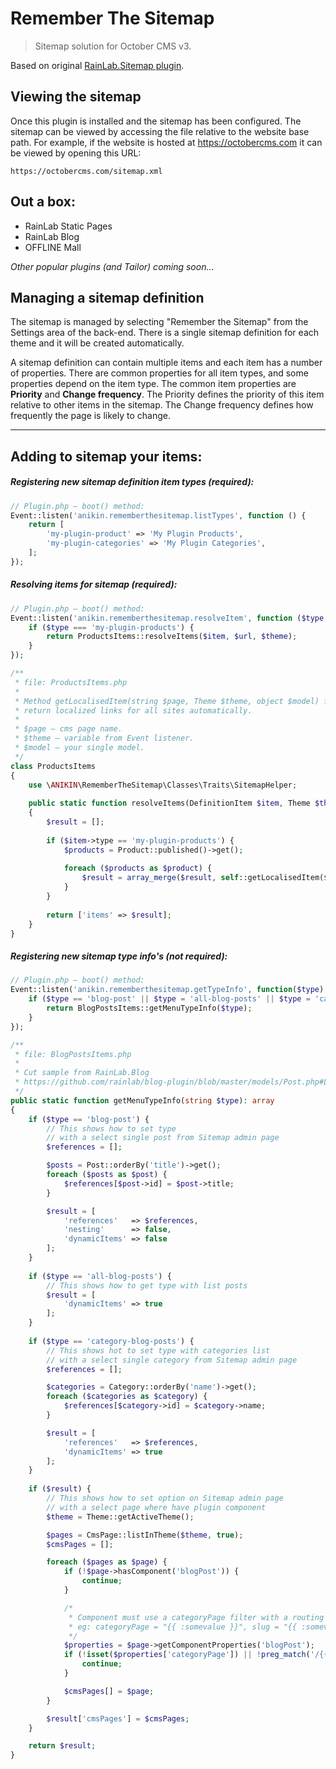 # Remember The Sitemap

> Sitemap solution for October CMS v3.

Based on original [RainLab.Sitemap plugin](https://github.com/rainlab/sitemap-plugin).

## Viewing the sitemap

Once this plugin is installed and the sitemap has been configured. The sitemap can be viewed by accessing the file relative to the website base path. For example, if the website is hosted at https://octobercms.com it can be viewed by opening this URL:

```
https://octobercms.com/sitemap.xml
```

## Out a box:

* RainLab Static Pages
* RainLab Blog
* OFFLINE Mall

_Other popular plugins (and Tailor) coming soon..._

## Managing a sitemap definition

The sitemap is managed by selecting "Remember the Sitemap" from the Settings area of the back-end. There is a single sitemap definition for each theme and it will be created automatically.

A sitemap definition can contain multiple items and each item has a number of properties. There are common properties for all item types, and some properties depend on the item type. The common item properties are **Priority** and **Change frequency**. The Priority defines the priority of this item relative to other items in the sitemap. The Change frequency defines how frequently the page is likely to change.

---

## Adding to sitemap your items: 

##### Registering new sitemap definition item types (required):

```php
// Plugin.php — boot() method:
Event::listen('anikin.rememberthesitemap.listTypes', function () {
    return [
        'my-plugin-product' => 'My Plugin Products',
        'my-plugin-categories' => 'My Plugin Categories',
    ];
});
```

##### Resolving items for sitemap (required):
```php
// Plugin.php — boot() method:
Event::listen('anikin.rememberthesitemap.resolveItem', function ($type, $item, $url, $theme) {
    if ($type === 'my-plugin-products') {
        return ProductsItems::resolveItems($item, $url, $theme);
    }
});

/**
 * file: ProductsItems.php
 * 
 * Method getLocalisedItem(string $page, Theme $theme, object $model) from trait SitemapHelper 
 * return localized links for all sites automatically.
 * 
 * $page — cms page name.
 * $theme — variable from Event listener.
 * $model — your single model.
 */
class ProductsItems
{
    use \ANIKIN\RememberTheSitemap\Classes\Traits\SitemapHelper;
    
    public static function resolveItems(DefinitionItem $item, Theme $theme): ?array
    {
        $result = [];
    
        if ($item->type == 'my-plugin-products') {
            $products = Product::published()->get();
    
            foreach ($products as $product) {
                $result = array_merge($result, self::getLocalisedItem($item->cmsPage, $theme, $product));
            }
        }
    
        return ['items' => $result];
    }
}
```

##### Registering new sitemap type info's (not required):
```php
// Plugin.php — boot() method:
Event::listen('anikin.rememberthesitemap.getTypeInfo', function($type) {
    if ($type == 'blog-post' || $type = 'all-blog-posts' || $type = 'category-blog-posts') {
        return BlogPostsItems::getMenuTypeInfo($type);
    }
});

/**
 * file: BlogPostsItems.php
 * 
 * Cut sample from RainLab.Blog
 * https://github.com/rainlab/blog-plugin/blob/master/models/Post.php#L506
 */
public static function getMenuTypeInfo(string $type): array
{
    if ($type == 'blog-post') {
        // This shows how to set type
        // with a select single post from Sitemap admin page
        $references = [];

        $posts = Post::orderBy('title')->get();
        foreach ($posts as $post) {
            $references[$post->id] = $post->title;
        }

        $result = [
            'references'   => $references,
            'nesting'      => false,
            'dynamicItems' => false
        ];
    }
    
    if ($type == 'all-blog-posts') {
        // This shows how to get type with list posts
        $result = [
            'dynamicItems' => true
        ];
    }
    
    if ($type == 'category-blog-posts') {
        // This shows hot to set type with categories list
        // with a select single category from Sitemap admin page
        $references = [];

        $categories = Category::orderBy('name')->get();
        foreach ($categories as $category) {
            $references[$category->id] = $category->name;
        }

        $result = [
            'references'   => $references,
            'dynamicItems' => true
        ];
    }
    
    if ($result) {
        // This shows how to set option on Sitemap admin page
        // with a select page where have plugin component
        $theme = Theme::getActiveTheme();

        $pages = CmsPage::listInTheme($theme, true);
        $cmsPages = [];

        foreach ($pages as $page) {
            if (!$page->hasComponent('blogPost')) {
                continue;
            }

            /*
             * Component must use a categoryPage filter with a routing parameter and post slug
             * eg: categoryPage = "{{ :somevalue }}", slug = "{{ :somevalue }}"
             */
            $properties = $page->getComponentProperties('blogPost');
            if (!isset($properties['categoryPage']) || !preg_match('/{{\s*:/', $properties['slug'])) {
                continue;
            }

            $cmsPages[] = $page;
        }

        $result['cmsPages'] = $cmsPages;
    }

    return $result;
}
```

